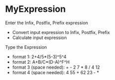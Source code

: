 # MyExpression
Enter the Infix, Postfix, Prefix expression
- Convert input expression to Infix, Postfix, Prefix
- Calculate input expression

Type the Expression
- format 1: 2+4/5*(5-3)^5^4
- format 2: A+B/C*(D-A)^F^H
- format 3 (space needed): + - 2 7 * 8 / 4 12
- format 4 (space needed): 4 55 + 62 23 - *
